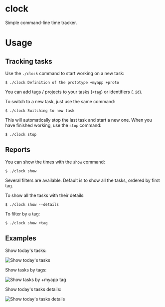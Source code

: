 # clock

Simple command-line time tracker.

# Usage

## Tracking tasks

Use the `./clock` command to start working on a new task:

```
$ ./clock Definition of the prototype +myapp +proto
```

You can add tags / projects to your tasks (`+tag`) or identifiers (`.id`).

To switch to a new task, just use the same command:

```
$ ./clock Switching to new task
```

This will automatically stop the last task and start a new one. When you have finished working, use the `stop` command:

```
$ ./clock stop
```

## Reports

You can show the times with the `show` command:

```
$ ./clock show
```

Several filters are available. Default is to show all the tasks, ordered by first tag.

To show all the tasks with their details:

```
$ ./clock show --details
```

To filter by a tag:

```
$ ./clock show +tag
```

## Examples

Show today's tasks:

![Show today's tasks](https://github.com/computoms/clock/blob/main/img/today.png?raw=true)

Show tasks by tags:

![Show tasks by +myapp tag](https://github.com/computoms/clock/blob/main/img/myapp.png?raw=true)

Show today's tasks details:

![Show today's tasks details](https://github.com/computoms/clock/blob/main/img/details.png?raw=true)
